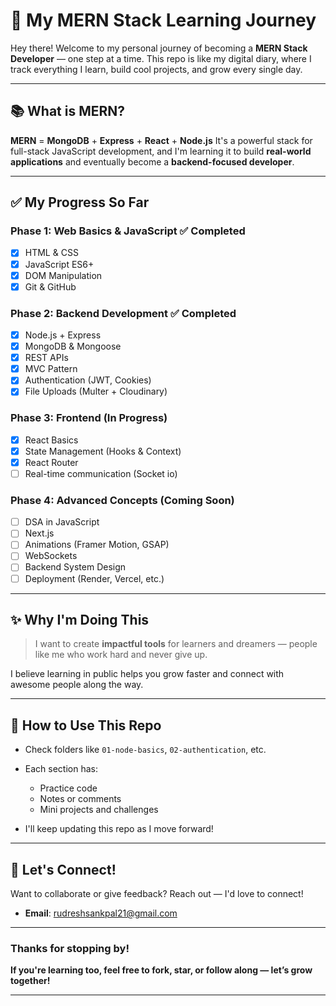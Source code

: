 # 🚀 My MERN Stack Learning Journey

Hey there!
Welcome to my personal journey of becoming a **MERN Stack Developer** — one step at a time. This repo is like my digital diary, where I track everything I learn, build cool projects, and grow every single day.

---

## 📚 What is MERN?

**MERN** = **MongoDB** + **Express** + **React** + **Node.js**
It's a powerful stack for full-stack JavaScript development, and I'm learning it to build **real-world applications** and eventually become a **backend-focused developer**.

---

## ✅ My Progress So Far

### Phase 1: Web Basics & JavaScript ✅ Completed

- [x] HTML & CSS
- [x] JavaScript ES6+
- [x] DOM Manipulation
- [x] Git & GitHub

### Phase 2: Backend Development ✅ Completed

- [x] Node.js + Express
- [x] MongoDB & Mongoose
- [x] REST APIs
- [x] MVC Pattern
- [x] Authentication (JWT, Cookies)
- [x] File Uploads (Multer + Cloudinary)

### Phase 3: Frontend (In Progress)

- [x] React Basics
- [x] State Management (Hooks & Context)
- [x] React Router
- [ ] Real-time communication (Socket io)

### Phase 4: Advanced Concepts (Coming Soon)

- [ ] DSA in JavaScript
- [ ] Next.js
- [ ] Animations (Framer Motion, GSAP)
- [ ] WebSockets
- [ ] Backend System Design
- [ ] Deployment (Render, Vercel, etc.)

---

## ✨ Why I'm Doing This

> I want to create **impactful tools** for learners and dreamers — people like me who work hard and never give up.

I believe learning in public helps you grow faster and connect with awesome people along the way.

---

## 🧠 How to Use This Repo

- Check folders like `01-node-basics`, `02-authentication`, etc.
- Each section has:

  - Practice code
  - Notes or comments
  - Mini projects and challenges

- I'll keep updating this repo as I move forward!

---

## 🤝 Let's Connect!

Want to collaborate or give feedback? Reach out — I'd love to connect!

- **Email**: rudreshsankpal21@gmail.com

---

### Thanks for stopping by!

**If you're learning too, feel free to fork, star, or follow along — let’s grow together!**

---
